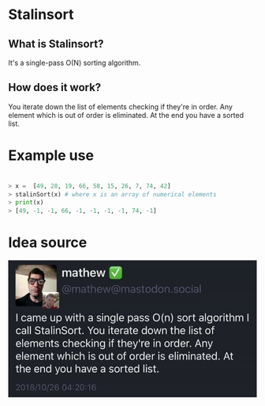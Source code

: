 # Stalinsort

## What is Stalinsort?

It's a single-pass O(N) sorting algorithm. 

## How does it work?

You iterate down the list of elements checking if they're in order.
Any element which is out of order is eliminated. 
At the end you have a sorted list.

# Example use 

```python

> x =  [49, 28, 19, 66, 58, 15, 26, 7, 74, 42]
> stalinSort(x) # where x is an array of numerical elements 
> print(x)
> [49, -1, -1, 66, -1, -1, -1, -1, 74, -1]

```

# Idea source

![Source](source.jpg)
